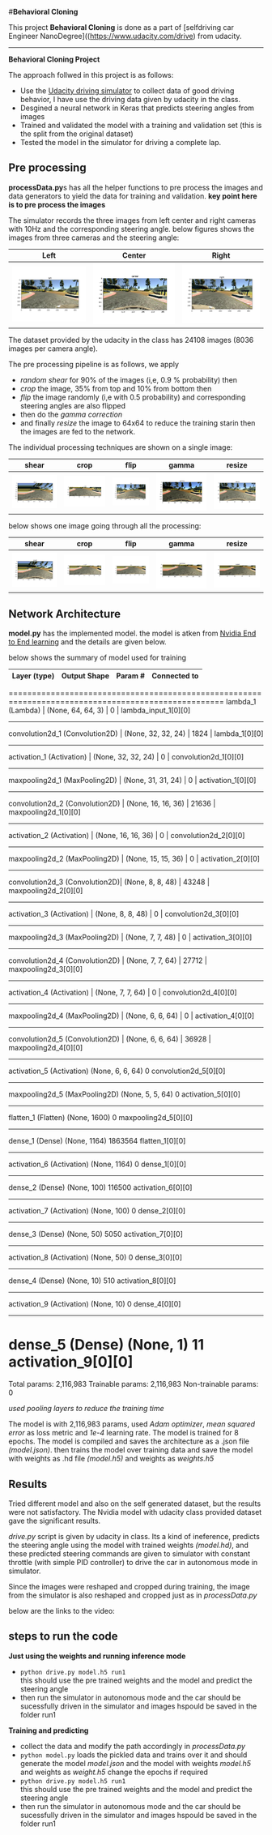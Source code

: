 #**Behavioral Cloning** 

This project **Behavioral Cloning** is done as a part of [selfdriving car Engineer NanoDegree]((https://www.udacity.com/drive) from udacity.

---

**Behavioral Cloning Project**

The approach follwed in this project is as follows:
* Use the [Udacity driving simulator](https://github.com/udacity/self-driving-car-sim) to collect data of good driving behavior, I have use the driving data given by udacity in the class.
* Desgined a neural network in Keras that predicts steering angles from images
* Trained and validated the model with a training and validation set (this is the split from the original dataset)
* Tested the model in the simulator for driving a complete lap.


## Pre processing

**processData.py**s has all the helper functions to pre process the images and data generators to yield the data for training and validation.
**key point here is to pre process the images**

The simulator records the three images from left center and right cameras with 10Hz and the corresponding steering angle.
below figures shows the images from three cameras and the steering angle:

Left   | Center | Right
-------|------- |-------
![left](./images/left.png) | ![center](./images/center.png) | ![right](./images/right.png)

The dataset provided by the udacity in the class has 24108 images (8036 images per camera angle). 

The pre processing pipeline is as follows, we apply 
* *random shear* for 90% of the images (i,e, 0.9 % probability) then 
* *crop* the image, 35% from top and 10% from bottom then
* *flip* the image randomly (i,e with 0.5 probability) and corresponding steering angles are also flipped
* then do the *gamma correction* 
* and finally *resize* the image to 64x64 to reduce the training starin
then the images are fed to the network.

The individual processing techniques are shown on a single image:

shear| crop | flip | gamma| resize
-----|-----|----- | ----- | -----
![shear](./images/shear.png) | ![crop](./images/crop.png) | ![flip](./images/flip.png) | ![gamma](./images/gamma.png) | ![resize](./images/resize.png)


below shows one image going through all the processing:

shear| crop | flip | gamma| resize
-----|-----|----- | ----- | -----
![shear](./images/shear1.png) | ![crop](./images/crop2.png) | ![flip](./images/flip3.png) | ![gamma](./images/gamma4.png) | ![resize](./images/resize5.png)

## Network Architecture
**model.py** has the implemented model. the model is atken from [Nvidia End to End learning](https://arxiv.org/pdf/1604.07316.pdf) and the details are given below. 

below shows the summary of model used for training           


Layer (type)                         |    Output Shape     |  Param #  | Connected to    
-------------------------------------|---------------------|---------- | -----------------------
====================================================================================================
lambda_1 (Lambda)        |        (None, 64, 64, 3)   |  0      |     lambda_input_1[0][0]             
____________________________________________________________________________________________________
convolution2d_1 (Convolution2D)  | (None, 32, 32, 24) |   1824   |     lambda_1[0][0]                   
____________________________________________________________________________________________________
activation_1 (Activation)     |   (None, 32, 32, 24) |   0     |      convolution2d_1[0][0]            
____________________________________________________________________________________________________
maxpooling2d_1 (MaxPooling2D)  | (None, 31, 31, 24)  |  0      |     activation_1[0][0]               
____________________________________________________________________________________________________
convolution2d_2 (Convolution2D) | (None, 16, 16, 36)  |  21636  |     maxpooling2d_1[0][0]             
____________________________________________________________________________________________________
activation_2 (Activation)   |     (None, 16, 16, 36) |   0       |   convolution2d_2[0][0]            
____________________________________________________________________________________________________
maxpooling2d_2 (MaxPooling2D)  |  (None, 15, 15, 36)  |  0     |      activation_2[0][0]               
____________________________________________________________________________________________________
convolution2d_3 (Convolution2D)|  (None, 8, 8, 48)    |  43248   |    maxpooling2d_2[0][0]             
____________________________________________________________________________________________________
activation_3 (Activation)    |    (None, 8, 8, 48)   |   0      |     convolution2d_3[0][0]            
____________________________________________________________________________________________________
maxpooling2d_3 (MaxPooling2D)   | (None, 7, 7, 48)  |    0     |      activation_3[0][0]               
____________________________________________________________________________________________________
convolution2d_4 (Convolution2D) | (None, 7, 7, 64)  |    27712  |     maxpooling2d_3[0][0]             
____________________________________________________________________________________________________
activation_4 (Activation)    |    (None, 7, 7, 64)   |   0       |    convolution2d_4[0][0]            
____________________________________________________________________________________________________
maxpooling2d_4 (MaxPooling2D)  |  (None, 6, 6, 64) |     0    |       activation_4[0][0]               
____________________________________________________________________________________________________
convolution2d_5 (Convolution2D) | (None, 6, 6, 64) |     36928   |    maxpooling2d_4[0][0]             
____________________________________________________________________________________________________
activation_5 (Activation)        (None, 6, 6, 64)      0           convolution2d_5[0][0]            
____________________________________________________________________________________________________
maxpooling2d_5 (MaxPooling2D)    (None, 5, 5, 64)      0           activation_5[0][0]               
____________________________________________________________________________________________________
flatten_1 (Flatten)              (None, 1600)          0           maxpooling2d_5[0][0]             
____________________________________________________________________________________________________
dense_1 (Dense)                  (None, 1164)          1863564     flatten_1[0][0]                  
____________________________________________________________________________________________________
activation_6 (Activation)        (None, 1164)          0           dense_1[0][0]                    
____________________________________________________________________________________________________
dense_2 (Dense)                  (None, 100)           116500      activation_6[0][0]               
____________________________________________________________________________________________________
activation_7 (Activation)        (None, 100)           0           dense_2[0][0]                    
____________________________________________________________________________________________________
dense_3 (Dense)                  (None, 50)            5050        activation_7[0][0]               
____________________________________________________________________________________________________
activation_8 (Activation)        (None, 50)            0           dense_3[0][0]                    
____________________________________________________________________________________________________
dense_4 (Dense)                  (None, 10)            510         activation_8[0][0]               
____________________________________________________________________________________________________
activation_9 (Activation)        (None, 10)            0           dense_4[0][0]                    
____________________________________________________________________________________________________
dense_5 (Dense)                  (None, 1)             11          activation_9[0][0]               
====================================================================================================
Total params: 2,116,983
Trainable params: 2,116,983
Non-trainable params: 0

*used pooling layers to reduce the training time*
               
The model is with 2,116,983 params, used *Adam optimizer*, *mean squared error* as loss metric and *1e-4* learning rate. The model is trained for 8 epochs. The model is compiled and saves the architecture as a .json file *(model.json)*.
then trains the model over training data and save the model with weights as .hd file *(model.h5)* and weights as *weights.h5*
 
## Results
Tried different model and also on the self generated dataset, but the results were not satisfactory. The Nvidia model with udacity class provided dataset gave the significant results.

*drive.py* script is given by udacity in class.
Its a kind of ineference, predicts the steering angle using the model with trained weights *(model.hd)*, and these predicted steering commands are given to simulator with constant throttle (with simple PID controller) to drive the car in autonomous mode in simulator.

Since the images were reshaped and cropped during training, the image from the simulator is also reshaped and cropped just as in *processData.py* 

below are the links to the video:

## steps to run the code

**Just using the weights and running inference mode**

* `python drive.py model.h5 run1`         
this should use the pre trained weights and the model and predict the steering angle           
* then run the simulator in autonomous mode and the car should be sucessfully driven in the simulator and images hspould be saved in the folder run1

**Training and predicting**

* collect the data and modify the path accordingly in *processData.py*
* `python model.py` loads the pickled data and trains over it and should generate the model *model.json* and the model with weights *model.h5* and weights as *weight.h5*
change the epochs if required
* `python drive.py model.h5 run1`          
this should use the pre trained weights and the model and predict the steering angle             
* then run the simulator in autonomous mode and the car should be sucessfully driven in the simulator and images hspould be saved in the folder run1

